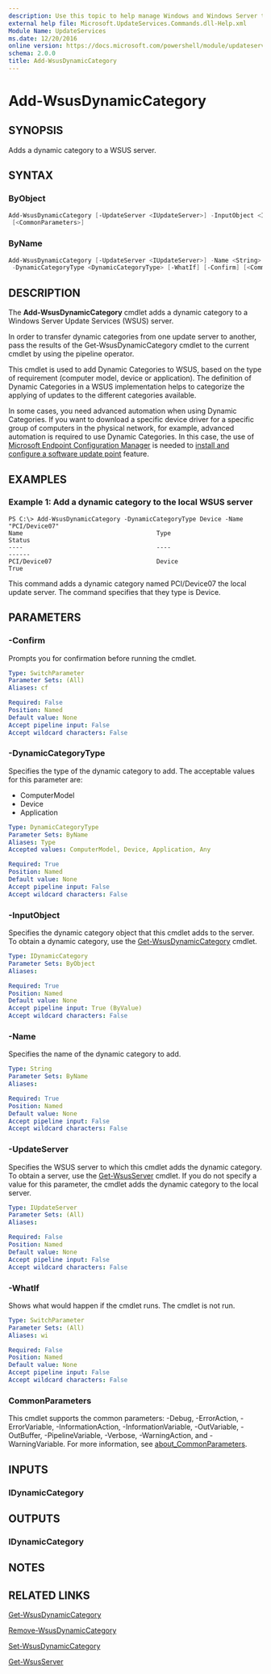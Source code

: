 ```yaml
---
description: Use this topic to help manage Windows and Windows Server technologies with Windows PowerShell.
external help file: Microsoft.UpdateServices.Commands.dll-Help.xml
Module Name: UpdateServices
ms.date: 12/20/2016
online version: https://docs.microsoft.com/powershell/module/updateservices/add-wsusdynamiccategory?view=windowsserver2019-ps&wt.mc_id=ps-gethelp
schema: 2.0.0
title: Add-WsusDynamicCategory
---
```


# Add-WsusDynamicCategory

## SYNOPSIS

Adds a dynamic category to a WSUS server.

## SYNTAX

### ByObject

```powershell
Add-WsusDynamicCategory [-UpdateServer <IUpdateServer>] -InputObject <IDynamicCategory> [-WhatIf] [-Confirm]
 [<CommonParameters>]
```

### ByName

```powershell
Add-WsusDynamicCategory [-UpdateServer <IUpdateServer>] -Name <String>
 -DynamicCategoryType <DynamicCategoryType> [-WhatIf] [-Confirm] [<CommonParameters>]
```

## DESCRIPTION

The **Add-WsusDynamicCategory** cmdlet adds a dynamic category to a Windows Server Update Services (WSUS) server.

In order to transfer dynamic categories from one update server to another, pass the results of the Get-WsusDynamicCategory cmdlet to the current cmdlet by using the pipeline operator.

This cmdlet is used to add Dynamic Categories to WSUS, based on the type of requirement (computer model, device or application). The definition of Dynamic Categories in a WSUS implementation helps to categorize the applying of updates to the different categories available.

In some cases, you need advanced automation when using Dynamic Categories. If you want to download a specific device driver for a specific group of computers in the physical network, for example, advanced automation is required to use Dynamic Categories. In this case, the use of [Microsoft Endpoint Configuration Manager](/configmgr/) is needed to [install and configure a software update point](/configmgr/sum/get-started/install-a-software-update-point) feature.

## EXAMPLES

### Example 1: Add a dynamic category to the local WSUS server

```text
PS C:\> Add-WsusDynamicCategory -DynamicCategoryType Device -Name "PCI/Device07"
Name                                     Type                                     Status
----                                     ----                                     ------
PCI/Device07                             Device                                   True
```

This command adds a dynamic category named PCI/Device07 the local update server. The command specifies that they type is Device.

## PARAMETERS

### -Confirm

Prompts you for confirmation before running the cmdlet.

```yaml
Type: SwitchParameter
Parameter Sets: (All)
Aliases: cf

Required: False
Position: Named
Default value: None
Accept pipeline input: False
Accept wildcard characters: False
```

### -DynamicCategoryType

Specifies the type of the dynamic category to add. The acceptable values for this parameter are:

- ComputerModel
- Device
- Application

```yaml
Type: DynamicCategoryType
Parameter Sets: ByName
Aliases: Type
Accepted values: ComputerModel, Device, Application, Any

Required: True
Position: Named
Default value: None
Accept pipeline input: False
Accept wildcard characters: False
```

### -InputObject

Specifies the dynamic category object that this cmdlet adds to the server. To obtain a dynamic category, use the [Get-WsusDynamicCategory](./Get-WsusDynamicCategory.md) cmdlet.

```yaml
Type: IDynamicCategory
Parameter Sets: ByObject
Aliases:

Required: True
Position: Named
Default value: None
Accept pipeline input: True (ByValue)
Accept wildcard characters: False
```

### -Name

Specifies the name of the dynamic category to add.

```yaml
Type: String
Parameter Sets: ByName
Aliases:

Required: True
Position: Named
Default value: None
Accept pipeline input: False
Accept wildcard characters: False
```

### -UpdateServer

Specifies the WSUS server to which this cmdlet adds the dynamic category. To obtain a server, use the [Get-WsusServer](./Get-WsusServer.md) cmdlet. If you do not specify a value for this parameter, the cmdlet adds the dynamic category to the local server.

```yaml
Type: IUpdateServer
Parameter Sets: (All)
Aliases:

Required: False
Position: Named
Default value: None
Accept pipeline input: False
Accept wildcard characters: False
```

### -WhatIf

Shows what would happen if the cmdlet runs. The cmdlet is not run.

```yaml
Type: SwitchParameter
Parameter Sets: (All)
Aliases: wi

Required: False
Position: Named
Default value: None
Accept pipeline input: False
Accept wildcard characters: False
```

### CommonParameters

This cmdlet supports the common parameters: -Debug, -ErrorAction, -ErrorVariable, -InformationAction, -InformationVariable, -OutVariable, -OutBuffer, -PipelineVariable, -Verbose, -WarningAction, and -WarningVariable. For more information, see [about_CommonParameters](https://go.microsoft.com/fwlink/?LinkID=113216).

## INPUTS

### IDynamicCategory

## OUTPUTS

### IDynamicCategory

## NOTES

## RELATED LINKS

[Get-WsusDynamicCategory](./Get-WsusDynamicCategory.md)

[Remove-WsusDynamicCategory](./Remove-WsusDynamicCategory.md)

[Set-WsusDynamicCategory](./Set-WsusDynamicCategory.md)

[Get-WsusServer](./Get-WsusServer.md)
